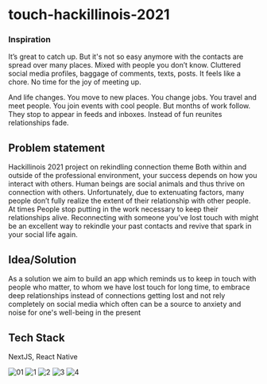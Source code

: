 


# touch-hackillinois-2021

### Inspiration

It’s great to catch up. But it's not so easy anymore with the contacts are spread over many 
places. Mixed with people you don’t know. Cluttered social media profiles, baggage of comments, texts, posts. It feels like a chore. No time for the joy of meeting up.

And life changes. You move to new places. You change jobs. You travel and meet people. You 
join events with cool people. But months of work follow. They stop to appear in feeds and inboxes. Instead of fun reunites relationships fade.

## Problem statement
Hackillinois 2021 project on rekindling connection theme
Both within and outside of the professional environment, your success depends on how you interact with others. Human beings are social animals and thus thrive on connection with others. Unfortunately, due to extenuating factors, many people don’t fully realize the extent of their relationship with other people.
At times People stop putting in the work necessary to keep their relationships alive.
Reconnecting with someone you’ve lost touch with might be an excellent way to rekindle your past contacts and revive that spark in your social life again.
## Idea/Solution

As a solution we aim to build an app which reminds us to keep in touch with people who matter, to whom we have lost touch for long time, to embrace deep relationships instead of  connections getting lost and not rely completely on social media which often can be a source to anxiety and noise for one's well-being in the present

## Tech Stack

NextJS, React Native














![01](https://user-images.githubusercontent.com/57298737/114317918-0f24d000-9b28-11eb-917b-96799c117510.png)
![1](https://user-images.githubusercontent.com/57298737/114317930-1ea41900-9b28-11eb-9848-e8785aaf2fa7.png)
![2](https://user-images.githubusercontent.com/57298737/114317922-12b85700-9b28-11eb-9d60-324f74763dcd.png)
![3](https://user-images.githubusercontent.com/57298737/114317923-14821a80-9b28-11eb-9693-f70ab329d353.png)
![4](https://user-images.githubusercontent.com/57298737/114317924-151ab100-9b28-11eb-90c1-4d92f8d75057.png)





